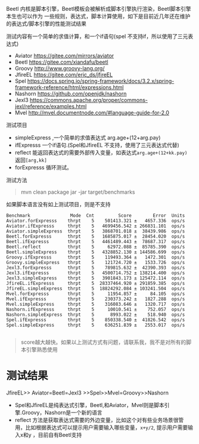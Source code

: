 
Beetl 内核是脚本引擎，Beetl模板会被解析成脚本引擎执行渲染，Beetl脚本引擎本生也可以作为
一些规则，表达式，脚本计算使用，如下是目前近几年还在维护的表达式/脚本引擎的性能测试结果

测试内容有一个简单的求值计算，和一个if语句(spel 不支持if，所以使用了三元表达式)

* Aviator https://gitee.com/mirrors/aviator
* Beetl https://gitee.com/xiandafu/beetl
* Groovy http://www.groovy-lang.org/
* JfireEL https://gitee.com/eric_ds/jfireEL
* Spel https://docs.spring.io/spring-framework/docs/3.2.x/spring-framework-reference/html/expressions.html
* Nashorn https://github.com/openjdk/nashorn
* Jexl3 https://commons.apache.org/proper/commons-jexl/reference/examples.html
* Mvel http://mvel.documentnode.com/#language-guide-for-2.0


测试项目
* simpleExpress ,一个简单的求值表达式 arg.age+(12+arg.pay)
* ifExpresss 一个if语句.(Spel和JfireEL 不支持，使用了三元表达式代替)
* reflect  能返回表达式的需要外部传入变量，如表达式`arg.age+(12+kk.pay)` 返回`[arg,kk]`
* forExpresss 循环测试。

测试方法
>mvn clean package
>jar -jar target/benchmarks

如果脚本语言没有如上测试项目，则是不支持

```
Benchmark               Mode  Cnt         Score        Error  Units
Aviator.forExpresss    thrpt    5    501413.321 ±   4657.336  ops/s
Aviator.ifExpresss     thrpt    5   4699456.542 ± 266831.101  ops/s
Aviator.simpleExpress  thrpt    5   3868701.018 ±  38439.986  ops/s
Beetl.forExpresss      thrpt    5   1685875.017 ±  28454.020  ops/s
Beetl.ifExpresss       thrpt    5   4461489.443 ±  78687.317  ops/s
Beetl.reflect          thrpt    5     62972.088 ±  85785.390  ops/s
Beetl.simpleExpress    thrpt    5   4328852.130 ± 144586.699  ops/s
Groovy.ifExpresss      thrpt    5    119493.364 ±   1472.301  ops/s
Groovy.simpleExpress   thrpt    5    121724.720 ±   1533.726  ops/s
Jexl3.forExpresss      thrpt    5    789815.632 ±  42390.393  ops/s
Jexl3.ifExpresss       thrpt    5   4500714.752 ± 138214.400  ops/s
Jexl3.simpleExpress    thrpt    5   3901843.173 ± 125472.114  ops/s
JfireEL.ifExpresss     thrpt    5  28337464.920 ± 291859.385  ops/s
JfireEL.simpleExpress  thrpt    5  18824292.084 ± 103241.504  ops/s
Mvel.forExpresss       thrpt    5     11954.857 ±     84.105  ops/s
Mvel.ifExpresss        thrpt    5    230373.242 ±   1827.288  ops/s
Mvel.simpleExpress     thrpt    5    316083.646 ±   1320.717  ops/s
Nashorn.ifExpresss     thrpt    5     10010.541 ±    752.057  ops/s
Nashorn.simpleExpress  thrpt    5      8993.022 ±    518.940  ops/s
Spel.ifExpresss        thrpt    5    850338.540 ±  41826.542  ops/s
Spel.simpleExpress     thrpt    5    636251.839 ±   2553.017  ops/s


```

> score越大越快。如果以上测试方式有问题，请联系我，我不是对所有的脚本引擎熟悉使用

# 测试结果

JfireEL>> Aviator=Beetl=Jexl3 >>Spel>>Mvel=Groovy>>Nashorn

* Spel和JfireEL是纯表达式引擎，Beetl,和Aviator，Mvel则是脚本引擎.Groovy，Nashorn是一个新的语言
* reflect 方法是获取表达式需要的外边变量，比如这个对有些业务场景很管用，比如根据表达式可以提示用户需要输入哪些变量，`x+y/2`, 提示用户需要输入x和y ，目前自有Beetl支持






